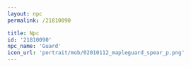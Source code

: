 ```yaml
---
layout: npc
permalink: /21810090

title: Npc
id: '21810090'
npc_name: 'Guard'
icon_url: 'portrait/mob/02010112_mapleguard_spear_p.png'
---
```

